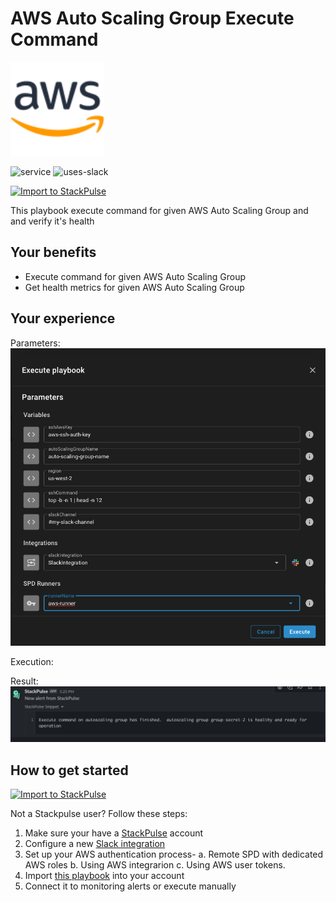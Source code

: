 # AWS Auto Scaling Group Execute Command

<img src="../../images/aws.svg" width="150">

![service](https://img.shields.io/static/v1?label=service&message=AWS&style=flat&logo=AWS&color=FF9900)
![uses-slack](https://img.shields.io/static/v1?label=uses&message=Slack&style=flat&logo=slack&color=4A154B)

[![Import to StackPulse](../../images/open_in_stackpulse.svg)](https://app.stackpulse.io/playbook/create?tab=playbook#https://github.com/stackpulse/playbooks/blob/master/aws/asg-execute-command/playbook.yaml)

This playbook execute command for given AWS Auto Scaling Group and and verify it's health

## Your benefits

- Execute command for given AWS Auto Scaling Group
- Get health metrics for given AWS Auto Scaling Group

## Your experience

Parameters:
![asg-execute-command-result](../../images/asg-params.png)

Execution:

Result:
![asg-execute-command-result](../../images/asg-execute-command-result.png)

## How to get started

[![Import to StackPulse](../../images/open_in_stackpulse.svg)](https://app.stackpulse.io/playbook/create?tab=playbook#https://github.com/stackpulse/playbooks/blob/master/aws/asg-execute-command/playbook.yaml)

Not a Stackpulse user? Follow these steps:

1. Make sure your have a [StackPulse](https://stackpulse.com/get-started) account
2. Configure a  new [Slack integration](https://docs.stackpulse.io/getting_started/#step-3-configure-a-new-slack-integration)
3. Set up your AWS authentication process-
    a. Remote SPD with dedicated AWS roles
    b. Using AWS integrarion
    c. Using AWS user tokens.
4. Import [this playbook](https://app.stackpulse.io/playbooks) into your account
5. Connect it to monitoring alerts or execute manually
